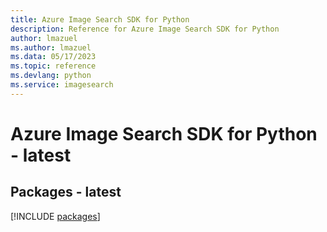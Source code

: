 ```yaml
---
title: Azure Image Search SDK for Python
description: Reference for Azure Image Search SDK for Python
author: lmazuel
ms.author: lmazuel
ms.data: 05/17/2023
ms.topic: reference
ms.devlang: python
ms.service: imagesearch
---
```

# Azure Image Search SDK for Python - latest
## Packages - latest
[!INCLUDE [packages](image-search-index.md)]